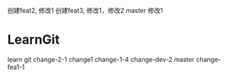 创建feat2, 修改1
创建feat3, 修改1，修改2
master 修改1


# LearnGit
learn git
change-2-1
change1
change-1-4
change-dev-2
master
change-fea1-1
